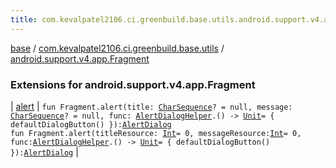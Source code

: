 ```yaml
---
title: com.kevalpatel2106.ci.greenbuild.base.utils.android.support.v4.app.Fragment - base
---
```


[base](../../index.html) / [com.kevalpatel2106.ci.greenbuild.base.utils](../index.html) / [android.support.v4.app.Fragment](./index.html)

### Extensions for android.support.v4.app.Fragment

| [alert](alert.html) | `fun Fragment.alert(title: `[`CharSequence`](https://kotlinlang.org/api/latest/jvm/stdlib/kotlin/-char-sequence/index.html)`? = null, message: `[`CharSequence`](https://kotlinlang.org/api/latest/jvm/stdlib/kotlin/-char-sequence/index.html)`? = null, func: `[`AlertDialogHelper`](../-alert-dialog-helper/index.html)`.() -> `[`Unit`](https://kotlinlang.org/api/latest/jvm/stdlib/kotlin/-unit/index.html)` = { defaultDialogButton() }): `[`AlertDialog`](https://developer.android.com/reference/android/app/AlertDialog.html)<br>`fun Fragment.alert(titleResource: `[`Int`](https://kotlinlang.org/api/latest/jvm/stdlib/kotlin/-int/index.html)` = 0, messageResource: `[`Int`](https://kotlinlang.org/api/latest/jvm/stdlib/kotlin/-int/index.html)` = 0, func: `[`AlertDialogHelper`](../-alert-dialog-helper/index.html)`.() -> `[`Unit`](https://kotlinlang.org/api/latest/jvm/stdlib/kotlin/-unit/index.html)` = { defaultDialogButton() }): `[`AlertDialog`](https://developer.android.com/reference/android/app/AlertDialog.html) |

